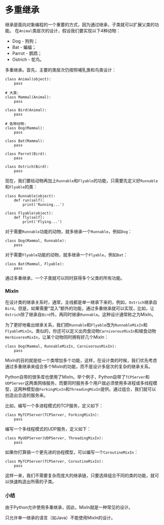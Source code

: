 # 多重继承

继承是面向对象编程的一个重要的方式，因为通过继承，子类就可以扩展父类的功能。
在`Animal`类层次的设计，假设我们要实现以下4种动物：


* Dog - 狗狗；
* Bat - 蝙蝠；
* Parrot - 鹦鹉；
* Ostrich - 鸵鸟。

多重继承。首先，主要的类层次仍按照哺乳类和鸟类设计：


```
class Animal(object):
    pass

# 大类:
class Mammal(Animal):
    pass

class Bird(Animal):
    pass

# 各种动物:
class Dog(Mammal):
    pass

class Bat(Mammal):
    pass

class Parrot(Bird):
    pass

class Ostrich(Bird):
    pass
```


现在，我们要给动物再加上`Runnable`和`Flyable`的功能，只需要先定义好`Runnable`和`Flyable`的类：


```
class Runnable(object):
    def run(self):
        print('Running...')

class Flyable(object):
    def fly(self):
        print('Flying...')
```


对于需要`Runnable`功能的动物，就多继承一个`Runnable`，例如`Dog`：


```
class Dog(Mammal, Runnable):
    pass
```


对于需要`Flyable`功能的动物，就多继承一个`Flyable`，例如`Bat`：


```
class Bat(Mammal, Flyable):
    pass
```


通过多重继承，一个子类就可以同时获得多个父类的所有功能。


### MixIn


在设计类的继承关系时，通常，主线都是单一继承下来的，例如，`Ostrich`继承自`Bird`。但是，如果需要“混入”额外的功能，通过多重继承就可以实现，比如，让`Ostrich`除了继承自`Bird`外，再同时继承`Runnable`。这种设计通常称之为MixIn。


为了更好地看出继承关系，我们把`Runnable`和`Flyable`改为`RunnableMixIn`和`FlyableMixIn`。类似的，你还可以定义出肉食动物`CarnivorousMixIn`和植食动物`HerbivoresMixIn`，让某个动物同时拥有好几个MixIn：


```
class Dog(Mammal, RunnableMixIn, CarnivorousMixIn):
    pass
```


MixIn的目的就是给一个类增加多个功能，这样，在设计类的时候，我们优先考虑通过多重继承来组合多个MixIn的功能，而不是设计多层次的复杂的继承关系。


Python自带的很多库也使用了MixIn。举个例子，Python自带了`TCPServer`和`UDPServer`这两类网络服务，而要同时服务多个用户就必须使用多进程或多线程模型，这两种模型由`ForkingMixIn`和`ThreadingMixIn`提供。通过组合，我们就可以创造出合适的服务来。


比如，编写一个多进程模式的TCP服务，定义如下：


```
class MyTCPServer(TCPServer, ForkingMixIn):
    pass
```


编写一个多线程模式的UDP服务，定义如下：


```
class MyUDPServer(UDPServer, ThreadingMixIn):
    pass
```


如果你打算搞一个更先进的协程模型，可以编写一个`CoroutineMixIn`：


```
class MyTCPServer(TCPServer, CoroutineMixIn):
    pass
```


这样一来，我们不需要复杂而庞大的继承链，只要选择组合不同的类的功能，就可以快速构造出所需的子类。


### 小结


由于Python允许使用多重继承，因此，MixIn就是一种常见的设计。


只允许单一继承的语言（如Java）不能使用MixIn的设计。

